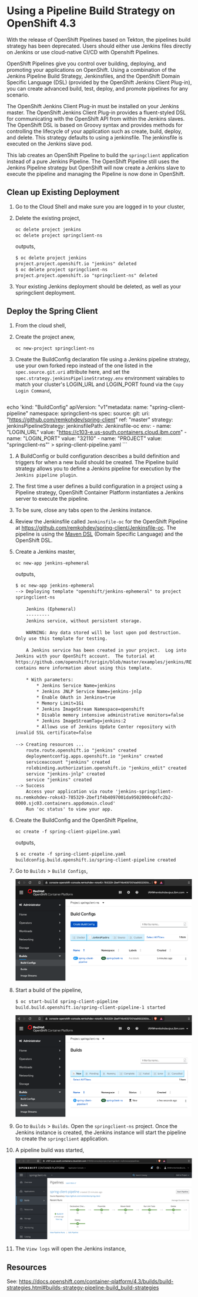 # Using a Pipeline Build Strategy on OpenShift 4.3

With the release of OpenShift Pipelines based on Tekton, the pipelines build strategy has been deprecated. Users should either use Jenkins files directly on Jenkins or use cloud-native CI/CD with Openshift Pipelines.

OpenShift Pipelines give you control over building, deploying, and promoting your applications on OpenShift. Using a combination of the Jenkins Pipeline Build Strategy, Jenkinsfiles, and the OpenShift Domain Specific Language (DSL) (provided by the OpenShift Jenkins Client Plug-in), you can create advanced build, test, deploy, and promote pipelines for any scenario. 

The OpenShift Jenkins Client Plug-in must be installed on your Jenkins master. The OpenShift Jenkins Client Plug-in provides a fluent-styled DSL for communicating with the OpenShift API from within the Jenkins slaves. The OpenShift DSL is based on Groovy syntax and provides methods for controlling the lifecycle of your application such as create, build, deploy, and delete. This strategy defaults to using a jenkinsfile. The jenkinsfile is executed on the Jenkins slave pod.

This lab creates an OpenShift Pipeline to build the `springclient` application instead of a pure Jenkins Pipeline. The OpenShift Pipeline still uses the Jenkins Pipeline strategy but OpenShift will now create a Jenkins slave to execute the pipeline and managing the Pipeline is now done in OpenShift.

## Clean up Existing Deployment

1. Go to the Cloud Shell and make sure you are logged in to your cluster,
1. Delete the existing project,

    ```
    oc delete project jenkins
    oc delete project springclient-ns
    ```

    outputs,

    ```
    $ oc delete project jenkins
    project.project.openshift.io "jenkins" deleted
    $ oc delete project springclient-ns
    project.project.openshift.io "springclient-ns" deleted
    ```

2. Your existing Jenkins deployment should be deleted, as well as your springclient deployment.

## Deploy the Spring Client

1. From the cloud shell,
1. Create the project anew,

    ```
    oc new-project springclient-ns
    ```

1. Create the BuildConfig declaration file using a Jenkins pipeline strategy, use your own forked repo instead of the one listed in the `spec.source.git.uri` attribute here, and set the `spec.strategy.jenkinsPipelineStrategy.env` environment vairables to match your cluster's LOGIN_URL and LOGIN_PORT found via the `Copy Login Command`,

    ```
echo 'kind: "BuildConfig"
apiVersion: "v1"metadata:
  name: "spring-client-pipeline"
  namespace: springclient-ns
spec:
  source:
    git:
      uri: "https://github.com/remkohdev/spring-client"
      ref: "master"
  strategy:
    jenkinsPipelineStrategy:
      jenkinsfilePath: Jenkinsfile-oc
      env:
        - name: "LOGIN_URL"
          value: "https://c103-e.us-south.containers.cloud.ibm.com"
        - name: "LOGIN_PORT"
          value: "32110"
        - name: "PROJECT"
          value: "springclient-ns"' > spring-client-pipeline.yaml 
    ```

1. A BuildConfig or build configuration describes a build definition and triggers for when a new build should be created. The Pipeline build strategy allows you to define a Jenkins pipeline for execution by the `Jenkins pipeline plugin`. 

2. The first time a user defines a build configuration in a project using a Pipeline strategy, OpenShift Container Platform instantiates a Jenkins server to execute the pipeline. 

3. To be sure, close any tabs open to the Jenkins instance. 

4. Review the Jenkinsfile called `Jenkinsfile-oc` for the OpenShift Pipeline at https://github.com/remkohdev/spring-client/Jenkinsfile-oc. The pipeline is using the [Maven DSL](https://jenkinsci.github.io/job-dsl-plugin/#path/freeStyleJob-steps-maven) (Domain Specific Language) and the OpenShift DSL.

5. Create a Jenkins master,

    ```
    oc new-app jenkins-ephemeral
    ```

    outputs,

    ```
    $ oc new-app jenkins-ephemeral
    --> Deploying template "openshift/jenkins-ephemeral" to project springclient-ns

        Jenkins (Ephemeral)
        ---------
        Jenkins service, without persistent storage.
        
        WARNING: Any data stored will be lost upon pod destruction. Only use this template for testing.

        A Jenkins service has been created in your project.  Log into Jenkins with your OpenShift account.  The tutorial at https://github.com/openshift/origin/blob/master/examples/jenkins/README.md contains more information about using this template.

        * With parameters:
            * Jenkins Service Name=jenkins
            * Jenkins JNLP Service Name=jenkins-jnlp
            * Enable OAuth in Jenkins=true
            * Memory Limit=1Gi
            * Jenkins ImageStream Namespace=openshift
            * Disable memory intensive administrative monitors=false
            * Jenkins ImageStreamTag=jenkins:2
            * Allows use of Jenkins Update Center repository with invalid SSL certificate=false

    --> Creating resources ...
        route.route.openshift.io "jenkins" created
        deploymentconfig.apps.openshift.io "jenkins" created
        serviceaccount "jenkins" created
        rolebinding.authorization.openshift.io "jenkins_edit" created
        service "jenkins-jnlp" created
        service "jenkins" created
    --> Success
        Access your application via route 'jenkins-springclient-ns.remkohdev-roks43-785329-2bef1f4b4097001da9502000c44fc2b2-0000.sjc03.containers.appdomain.cloud' 
        Run 'oc status' to view your app.
    ```

5. Create the BuildConfig and the OpenShift Pipeline,

    ```
    oc create -f spring-client-pipeline.yaml
    ```

    outputs,

    ```
    $ oc create -f spring-client-pipeline.yaml
    buildconfig.build.openshift.io/spring-client-pipeline created
    ```

6.  Go to `Builds` > `Build Configs`,

    ![](../images/build-configs.png)

7.  Start a build of the pipeline,

    ```
    $ oc start-build spring-client-pipeline
    build.build.openshift.io/spring-client-pipeline-1 started
    ```

    ![](../images/builds.png)

8.  Go to `Builds` > `Builds`. Open the `springclient-ns` project. Once the Jenkins instance is created, the Jenkins instance will start the pipeline to create the `springclient` application.

9.  A pipeline build was started,

    ![OpenShift Jenkins pipeline started](../images/jenkins-pipeline-started.png)

10. The `View logs` will open the Jenkins instance,


## Resources

See: https://docs.openshift.com/container-platform/4.3/builds/build-strategies.html#builds-strategy-pipeline-build_build-strategies